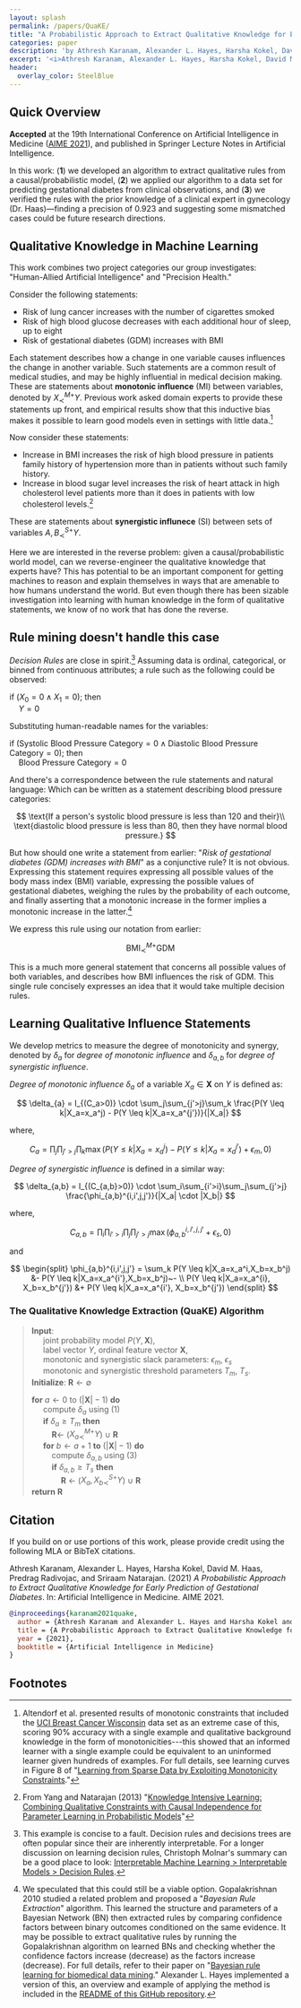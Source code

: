 ```yaml
---
layout: splash
permalink: /papers/QuaKE/
title: "A Probabilistic Approach to Extract Qualitative Knowledge for Early Prediction of Gestational Diabetes"
categories: paper
description: 'by Athresh Karanam, Alexander L. Hayes, Harsha Kokel, David M. Haas, Predrag Radivojac, Sriraam Natarajan, In AIME 2021'
excerpt: '<i>Athresh Karanam, Alexander L. Hayes, Harsha Kokel, David M. Haas, Predrag Radivojac, Sriraam Natarajan</i><br/><br/>{::nomarkdown}  <a href="/assets/pdfs/KaranamHayes_AIME2021.pdf" class="btn btn--light-outline btn--large"><i class="fas fa-file-pdf"></i> Paper</a>  <a href="/assets/pdfs/KaranamHayes_AIME2021_sup.pdf" class="btn btn--light-outline btn--large"><i class="fas fa-paperclip"></i> Appendix</a>{:/nomarkdown}'
header:
  overlay_color: SteelBlue  
---
```


## Quick Overview

**Accepted** at the 19th International Conference on Artificial Intelligence in
Medicine ([AIME 2021](https://aime21.aimedicine.info/)), and published in
Springer Lecture Notes in Artificial Intelligence.

In this work: (**1**) we developed an algorithm to
extract qualitative rules from a causal/probabilistic model,
(**2**) we applied our algorithm to a data set for predicting gestational
diabetes from clinical observations, and
(**3**) we verified the rules with the prior knowledge of a clinical expert in
gynecology (Dr. Haas)&mdash;finding a precision of 0.923 and suggesting some
mismatched cases could be future research directions.

<script type="text/x-mathjax-config">
  MathJax.Hub.Config({
    tex2jax: {inlineMath: [['$','$']]},
    extensions: [
      "MathMenu.js",
      "MathZoom.js",
      "AssistiveMML.js",
      "a11y/accessibility-menu.js"
    ],
    jax: ["input/TeX", "output/CommonHTML"],
    TeX: {
      extensions: [
        "AMSmath.js",
        "AMSsymbols.js",
        "noErrors.js",
        "noUndefined.js",
      ]
    }
  });
</script>
<script type="text/javascript" async
  src="https://cdnjs.cloudflare.com/ajax/libs/mathjax/2.7.5/MathJax.js?config=TeX-MML-AM_CHTML">
</script>

## Qualitative Knowledge in Machine Learning

This work combines two project categories our group investigates:
"Human-Allied Artificial Intelligence" and "Precision Health."

Consider the following statements:

- Risk of lung cancer increases with the number of cigarettes smoked
- Risk of high blood glucose decreases with each additional hour of sleep,
  up to eight
- Risk of gestational diabetes (GDM) increases with BMI

Each statement describes how a change in one variable causes influences
the change in another variable. Such statements are a common result of
medical studies, and may be highly influential in medical decision making.
These are statements about **monotonic influence** (MI) between variables,
denoted by $X_{\prec}^{M+}Y$.
Previous work asked domain experts to provide these statements up front,
and empirical results show that this inductive bias makes it possible
to learn good models even in settings with little data.[^2]

Now consider these statements:

- Increase in BMI increases the risk of high blood pressure in patients
  family history of hypertension more than in patients without such
  family history.
- Increase in blood sugar level increases the risk of heart attack in high
  cholesterol level patients more than it does in patients with low
  cholesterol levels.[^4]

These are statements about **synergistic influnece** (SI) between sets of
variables ${A,B}_{\prec}^{S+}Y$.

Here we are interested in the reverse problem: given a causal/probabilistic
world model, can we reverse-engineer the qualitative knowledge that experts
have? This has potential to be an important component for getting machines to reason and
explain themselves in ways that are amenable to how humans understand the world.
But even though there has been sizable investigation into learning with human
knowledge in the form of qualitative statements, we know of no work that has
done the reverse.

## Rule mining doesn't handle this case

*Decision Rules* are close in spirit.[^1] Assuming data is ordinal,
categorical, or binned from continuous attributes; a rule such as the following
could be observed:

>
$\text{if}~(X_{0} = 0 \land X_{1} = 0);~\text{then}$   
$\quad Y = 0$

Substituting human-readable names for the variables:

>
$\text{if}~(\text{Systolic Blood Pressure Category} = 0 \land \text{Diastolic Blood Pressure Category} = 0);~\text{then}$   
$\quad \text{Blood Pressure Category} = 0$

And there's a correspondence between the rule statements and natural language:
Which can be written as a statement describing blood pressure categories:

$$
\text{If a person's systolic blood pressure is less than 120 and their}\\
\text{diastolic blood pressure is less than 80, then they have normal blood pressure.}
$$

But how should one write a statement from earlier:
"*Risk of gestational diabetes (GDM) increases with BMI*"
as a conjunctive rule? It is not obvious. Expressing this statement
requires expressing all possible values of the body mass index
(BMI) variable, expressing the possible values of gestational diabetes,
weighing the rules by the probability of each outcome, and finally
asserting that a monotonic increase in the former implies a monotonic
increase in the latter.[^3]

We express this rule using our notation from earlier:

$$
\text{BMI}_{\prec}^{M+}\text{GDM}
$$

This is a much more general statement that concerns all possible values of
both variables, and describes how BMI influences the risk of GDM. This
single rule concisely expresses an idea that it would take multiple
decision rules.

## Learning Qualitative Influence Statements

We develop metrics to measure the degree of monotonicity and synergy,
denoted by $\delta_{a}$ for *degree of monotonic influence* and
$\delta_{a,b}$ for *degree of synergistic influence*.

*Degree of monotonic influence* $\delta_{a}$ of a variable
$X_{a} \in \boldsymbol{X}$ on $Y$ is defined as:

$$
\delta_{a} = I_{(C_a>0)} \cdot \sum_j\sum_{j'>j}\sum_k \frac{P(Y \leq k|X_a=x_a^j) - P(Y \leq k|X_a=x_a^{j'})}{|X_a|}
$$

where,

$$
C_{a} = \prod_{j}\prod_{j'>j}\prod_{k}{\max(P(Y \leq k|X_a=x_a^j) - P(Y \leq k|X_a=x_a^{j'}) + \epsilon_m, 0)}
$$

*Degree of synergistic influence* is defined in a similar way:

$$
\delta_{a,b} = I_{(C_{a,b}>0)} \cdot \sum_i\sum_{i'>i}\sum_j\sum_{j'>j} \frac{\phi_{a,b}^{i,i',j,j'}}{|X_a| \cdot |X_b|}
$$

where,

$$
C_{a,b} = \prod_i\prod_{i'>i}\prod_j\prod_{j'>j} \max(\phi_{a,b}^{i,i',j,j'} + \epsilon_s,0)
$$

and

$$
\begin{split}
\phi_{a,b}^{i,i',j,j'} = \sum_k P(Y \leq k|X_a=x_a^i,X_b=x_b^j) &- P(Y \leq k|X_a=x_a^{i'},X_b=x_b^j)~- \\
    P(Y \leq k|X_a=x_a^{i}, X_b=x_b^{j'}) &+ P(Y \leq k|X_a=x_a^{i'}, X_b=x_b^{j'})
\end{split}
$$

### The Qualitative Knowledge Extraction (QuaKE) Algorithm

> **Input**:   
$\quad$ joint probability model $P(Y, \boldsymbol{X})$,   
$\quad$ label vector $Y$, ordinal feature vector $\boldsymbol{X}$,   
$\quad$ monotonic and synergistic slack parameters: $\epsilon_{m}$, $\epsilon_{s}$   
$\quad$ monotonic and synergistic threshold parameters $T_{m}$, $T_{s}$.   
> **Initialize**: $\boldsymbol{R} \leftarrow \emptyset$
>
> **for** $a \leftarrow 0$ to $(|\boldsymbol{X}| - 1)$ **do**   
$\quad$ compute $\delta_{a}$ using (1)   
$\quad$ **if** $\delta_{a} \geq T_{m}$ **then**   
$\qquad$ $\boldsymbol{R} \leftarrow$ ($X_{a\prec}^{M+}Y$) $\cup$ $\boldsymbol{R}$   
$\quad$ **for** $b \leftarrow a + 1$ **to** $(|\boldsymbol{X}| - 1)$ **do**   
$\qquad$ compute $\delta_{a,b}$ using (3)   
$\qquad$ **if** $\delta_{a,b} \geq T_{s}$ **then**   
$\qquad \quad$ $\boldsymbol{R}$ $\leftarrow$ (${X_a,X_b}_{\prec}^{S+}Y$) $\cup$ $\boldsymbol{R}$   
**return** $\boldsymbol{R}$

## Citation

If you build on or use portions of this work, please provide credit using the following MLA or BibTeX citations.

Athresh Karanam, Alexander L. Hayes, Harsha Kokel, David M. Haas, Predrag Radivojac, and Sriraam Natarajan. (2021) *A Probabilistic Approach to Extract Qualitative Knowledge for Early Prediction of Gestational Diabetes*. In: Artificial Intelligence in Medicine. AIME 2021.

```bibtex
@inproceedings{karanam2021quake,
  author = {Athresh Karanam and Alexander L. Hayes and Harsha Kokel and David M. Haas and Predrag Radivojac and Sriraam Natarajan},
  title = {A Probabilistic Approach to Extract Qualitative Knowledge for Early Prediction of Gestational Diabetes},
  year = {2021},
  booktitle = {Artificial Intelligence in Medicine}
}
```

## Footnotes

[^1]: This example is concise to a fault. Decision rules and decisions trees are often popular since their are inherently interpretable. For a longer discussion on learning decision rules, Christoph Molnar's summary can be a good place to look: [Interpretable Machine Learning > Interpretable Models > Decision Rules](https://christophm.github.io/interpretable-ml-book/rules.html).

[^2]: Altendorf et al. presented results of monotonic constraints that included the [UCI Breast Cancer Wisconsin](https://archive.ics.uci.edu/ml/datasets/breast+cancer+wisconsin+(original)) data set as an extreme case of this, scoring 90% accuracy with a single example and qualitative background knowledge in the form of monotonicities---this showed that an informed learner with a single example could be equivalent to an uninformed learner given hundreds of examples. For full details, see learning curves in Figure 8 of "[Learning from Sparse Data by Exploiting Monotonicity Constraints](https://arxiv.org/abs/1207.1364)."

[^3]: We speculated that this could still be a viable option. Gopalakrishnan 2010 studied a related problem and proposed a "*Bayesian Rule Extraction*" algorithm. This learned the structure and parameters of a Bayesian Network (BN) then extracted rules by comparing confidence factors between binary outcomes conditioned on the same evidence. It may be possible to extract qualitative rules by running the Gopalakrishnan algorithm on learned BNs and checking whether the confidence factors increase (decrease) as the factors increase (decrease). For full details, refer to their paper on "[Bayesian rule learning for biomedical data mining](https://doi.org/10.1093/bioinformatics/btq005)." Alexander L. Hayes implemented a version of this, an overview and example of applying the method is included in the [README of this GitHub repository](https://github.com/hayesall/bn-rule-extraction).

[^4]: From Yang and Natarajan (2013) "[Knowledge Intensive Learning: Combining Qualitative Constraints with Causal Independence for Parameter Learning in Probabilistic Models](https://starling.utdallas.edu/assets/pdfs/KIL_ECML13.pdf)"

